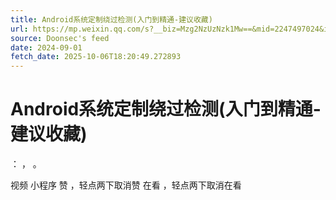 ```yaml
---
title: Android系统定制绕过检测(入门到精通-建议收藏)
url: https://mp.weixin.qq.com/s?__biz=Mzg2NzUzNzk1Mw==&mid=2247497024&idx=1&sn=c5e0c164b52de3d1477f15c152c77717
source: Doonsec's feed
date: 2024-09-01
fetch_date: 2025-10-06T18:20:49.272893
---
```


# Android系统定制绕过检测(入门到精通-建议收藏)

：
，
。

视频
小程序
赞
，轻点两下取消赞
在看
，轻点两下取消在看